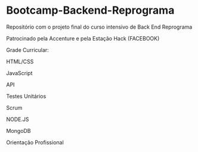 # Bootcamp-Backend-Reprograma
Repositório com o projeto final do curso intensivo de Back End Reprograma


Patrocinado pela Accenture e pela Estação Hack (FACEBOOK)



Grade Curricular:



HTML/CSS




JavaScript




API




Testes Unitários




Scrum



NODE.JS



MongoDB



Orientação Profissional

